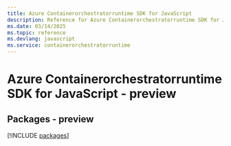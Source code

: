 ```yaml
---
title: Azure Containerorchestratorruntime SDK for JavaScript
description: Reference for Azure Containerorchestratorruntime SDK for JavaScript
ms.date: 03/14/2025
ms.topic: reference
ms.devlang: javascript
ms.service: containerorchestratorruntime
---
```

# Azure Containerorchestratorruntime SDK for JavaScript - preview
## Packages - preview
[!INCLUDE [packages](containerorchestratorruntime-index.md)]